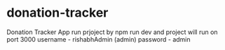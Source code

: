 # donation-tracker


 Donation Tracker App
 run prjoject by npm run dev 
 and project will run on port 3000
 username - rishabhAdmin (admin)
 password - admin
